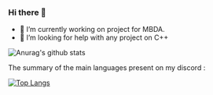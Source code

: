### Hi there 👋

- 🔭 I’m currently working on project for MBDA.
- 🤔 I’m looking for help with any project on C++

![Anurag's github stats](https://github-readme-stats.vercel.app/api?username=Knackie&show_icons=true&theme=radical) 

The summary of the main languages present on my discord : 

[![Top Langs](https://github-readme-stats.vercel.app/api/top-langs/?username=Knackie&layout=compact)](https://github.com/Knackie/github-readme-stats)
<!--
**Knackie/Knackie** is a ✨ _special_ ✨ repository because its `README.md` (this file) appears on your GitHub profile.

Here are some ideas to get you started:


-->
